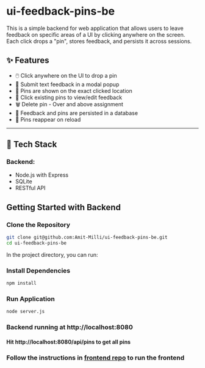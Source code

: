 # ui-feedback-pins-be

This is a simple backend for web application that allows users to leave feedback on specific areas of a UI by clicking anywhere on the screen. Each click drops a "pin", stores feedback, and persists it across sessions.

## ✨ Features

- 🖱️ Click anywhere on the UI to drop a pin
- 💬 Submit text feedback in a modal popup
- 📌 Pins are shown on the exact clicked location
- 🔁 Click existing pins to view/edit feedback
- 🗑️ Delete pin - Over and above assignment
- 💾 Feedback and pins are persisted in a database
- 🔄 Pins reappear on reload

---

## 🧱 Tech Stack

### Backend:
- Node.js with Express
- SQLite
- RESTful API


## Getting Started with Backend

### Clone the Repository

```bash
git clone git@github.com:Amit-Milli/ui-feedback-pins-be.git
cd ui-feedback-pins-be
```

In the project directory, you can run:

### Install Dependencies
```bash
npm install
```

### Run Application
```bash
node server.js
```

### Backend running at http://localhost:8080 
#### Hit http://localhost:8080/api/pins to get all pins

### Follow the instructions in [frontend repo](https://github.com/Amit-Milli/ui-feedback-pins) to run the frontend
